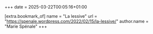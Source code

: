+++
date = 2025-03-22T00:05:16+01:00

[extra.bookmark_of]
name = "La lessive"
url = "https://spenale.wordpress.com/2022/02/15/la-lessive/"
author.name = "Marie Spénale"
+++
